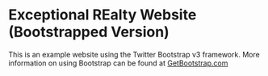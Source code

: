 # Exceptional REalty Website (Bootstrapped Version)

This is an example website using the Twitter Bootstrap v3 framework.
More information on using Bootstrap can be found at [GetBootstrap.com](http://getbootstrap.com)
